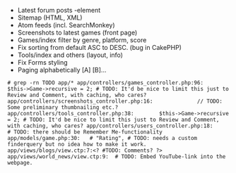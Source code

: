 * Latest forum posts -element
* Sitemap (HTML, XML)
* Atom feeds (incl. SearchMonkey)
* Screenshots to latest games (front page)
* Games/index filter by genre, platform, score
* Fix sorting from default ASC to DESC. (bug in CakePHP)
* Tools/index and others (layout, info)
* Fix Forms styling
* Paging alphabetically [A] [B]...

`# grep -rn TODO app/*
app/controllers/games_controller.php:96:		$this->Game->recursive = 2; # TODO: It'd be nice to limit this just to Review and Comment, with caching, who cares?
app/controllers/screenshots_controller.php:16:				// TODO: Some preliminary thumbnailing etc.?
app/controllers/tools_controller.php:38:		$this->Game->recursive = 2; # TODO: It'd be nice to limit this just to Review and Comment, with caching, who cares?
app/controllers/users_controller.php:18:			# TODO: there should be Remember Me-functionality
app/models/game.php:30:	  # "Rating", # TODO: needs a custom finderquery but no idea how to make it work.
app/views/blogs/view.ctp:7:<? #TODO: Comments? ?>
app/views/world_news/view.ctp:9:  # TODO: Embed YouTube-link into the webpage.
`